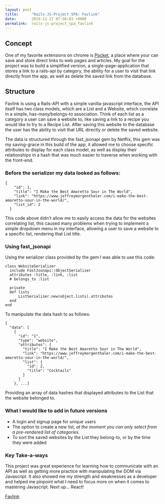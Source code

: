 ```yaml
---
layout: post
title:      "Rails-JS-Project SPA: Favlink"
date:       2019-12-17 07:56:03 +0000
permalink:  rails-js-project_spa_favlink
---
```



## Concept
One of my favorite extensions on chrome is [Pocket](https://app.getpocket.com/), a place where your can save and store direct links to web pages and articles.  My goal for the project was to build a simplified version, a single-page-application that stores a link to a rails-api by category, the ability for a user to visit that link directly from the app, as well as delete the saved link from the database.

## Structure
Favlink is using a Rails-API with a simple vanilla-javascript interface, the API itself has two class models, which are a List and a Website, which correlate in a simple, has-many/belongs-to association. Think of each list as a category a user can save a website to, like saving a link to a recipe you would like to try to a Recipe List.  After saving this website to the database the user has the ability to visit that URL directly or delete the saved website.

The data is structured through the fast_jsonapi gem by Netflix, this gem was my saving-grace in this build of the app, it allowed me to choose specific attributes to display for each class model, as well as display their relationships in a hash that was much easier to traverse when working with the front-end.

### Before the serializer my data looked as follows:
```
{
    "id": 1,
    "title": "I Make the Best Amaretto Sour in The World",
    "link": "https://www.jeffreymorgenthaler.com/i-make-the-best-amaretto-sour-in-the-world/",
    "list_id": 2
  }
```

This code above didn't allow me to easily access the data for the websites correlating list, this caused many problems when trying to implement a simple dropdown menu in my interface, allowing a user to save a website to a specific list, rendering that List title.

### Using fast_jsonapi
Using the serializer class provided by the gem I was able to use this code:
```
class WebsiteSerializer
  include FastJsonapi::ObjectSerializer
  attributes :title, :link, :list
  # belongs_to :list

  private
  def lists
      ListSerializer.new(object.lists).attributes
  end
end
```

To manipulate the data hash to as follows:
```
{
  "data": [
    {
      "id": "1",
      "type": "website",
      "attributes": {
        "title": "I Make the Best Amaretto Sour in The World",
        "link": "https://www.jeffreymorgenthaler.com/i-make-the-best-amaretto-sour-in-the-world/",
        "list": {
          "id": 2,
          "title": "Cocktails"
        }
      }
    }, ...]
```
Providing an array of data hashes that displayed attributes to the List that the website belonged to.  



### What I would like to add in future versions
* A login and signup page for unique users
* The option to create a new list, *at the moment you can only select from a pre-rendered list of categories.*
* To sort the saved websites by the List they belong-to, or by the time they were added

### Key Take-a-ways

This project was great experience for learning how to communicate with an API as well as getting more practice with manipulating the DOM via Javascript. It also showed me my strength and weaknesses as a developer and helped me pinpoint what I need to focus more on when it comes to mastering Javascript.  Next up... React!


[Favlink](https://github.com/corbinarnett/favlink-rails-js)







